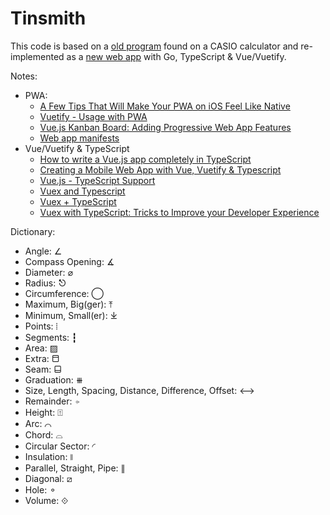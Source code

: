 # Tinsmith

This code is based on a [old program](archive) found on a CASIO calculator and re-implemented as a [new web app](https://altermarkive.github.io/tinsmith/) with Go, TypeScript & Vue/Vuetify.

Notes:

* PWA:
  * [A Few Tips That Will Make Your PWA on iOS Feel Like Native](https://www.netguru.com/codestories/pwa-on-ios)
  * [Vuetify - Usage with PWA](https://vuetifyjs.com/en/getting-started/quick-start/#usage-with-pwa)
  * [Vue.js Kanban Board: Adding Progressive Web App Features](https://auth0.com/blog/vuejs-kanban-board-adding-progressive-web-app-features/)
  * [Web app manifests](https://developer.mozilla.org/en-US/docs/Web/Manifest)
* Vue/Vuetify & TypeScript
  * [How to write a Vue.js app completely in TypeScript](https://blog.logrocket.com/how-to-write-a-vue-js-app-completely-in-typescript/)
  * [Creating a Mobile Web App with Vue, Vuetify & Typescript](https://medium.com/@JonUK/creating-a-mobile-web-app-with-vue-vuetify-typescript-dc69bed4cd2d)
  * [Vue.js - TypeScript Support](https://vuejs.org/v2/guide/typescript.html)
  * [Vuex and Typescript](https://codeburst.io/vuex-and-typescript-3427ba78cfa8)
  * [Vuex + TypeScript](https://dev.to/3vilarthas/vuex-typescript-m4j)
  * [Vuex with TypeScript: Tricks to Improve your Developer Experience](https://blog.e-mundo.de/post/vuex-with-typescript-tricks-to-improve-your-developer-experience)


Dictionary:

* Angle: ∠
* Compass Opening: ∡
* Diameter: ⌀
* Radius: ⎋
* Circumference: ◯
* Maximum, Big(ger): ⤒
* Minimum, Small(er): ⤓
* Points: ⦙
* Segments: ┇
* Area: ▨
* Extra: ⬒
* Seam: ⬓
* Graduation: ⧻
* Size, Length, Spacing, Distance, Difference, Offset: ⟷
* Remainder: ⍆
* Height: ⍐
* Arc: ⌒
* Chord: ⌓
* Circular Sector: ◜
* Insulation: ⧚
* Parallel, Straight, Pipe: ∥
* Diagonal: ⧄
* Hole: ⚬
* Volume: ⟐
